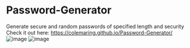 # Password-Generator
Generate secure and random passwords of specified length and security<br>
Check it out here: https://colemaring.github.io/Password-Generator/<br>
![image](https://github.com/colemaring/Password-Generator/assets/65455664/9a820efb-1a15-429c-aa0c-a83b9c938e86)
![image](https://github.com/colemaring/Password-Generator/assets/65455664/188c7abe-2600-4d90-83c2-6e335021047b)

